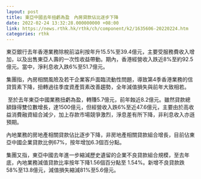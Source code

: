 ```yaml
---
layout: post
title: 東亞中國去年扭虧為盈　內房貸款佔比逐步下降
date: 2022-02-24 13:32:28.000000000 +08:00
link: https://news.rthk.hk/rthk/ch/component/k2/1635606-20220224.htm
categories: rthk
---
```


東亞銀行去年香港業務除稅前溢利按年升15.5%至39.4億元，主要受服務費收入增加，以及出售東亞人壽的一次性收益帶動。期內，香港經營收入跌近8%至約92.5億元。當中，淨利息收入跌6%至51.7億元。

集團指，內房相關風險及若干企業客戶面臨流動性問題，導致第4季香港業務的信貸質素下降，扭轉過往季度資產質素改善趨勢，全年減值損失與前年大致相若。

 至於去年東亞中國業務扭虧為盈，轉賺5.7億元，前年蝕近8.2億元。雖然貸款總額錄得雙位數增長，達1500億元，但經營收入跌6%至近47.6億元，主要由於高收益消費融資組合減少，加上存款市場競爭激烈，淨息差有所下降，非利息收入亦遜預期。

內地業務的房地產相關貸款佔比逐步下降，非房地產相關貸款組合增長，目前佔東亞中國企業貸款比例67%，按年增加6.3個百分點。

集團又指，東亞中國去年進一步縮減歷史遺留的企業不良貸款組合規模，至去年底，內地業務減值貸款比率按年下降1.56個百分點至 1.54%。新增不良貸款跌58%至13.8億元，減值損失縮減81%至5.6億元。
